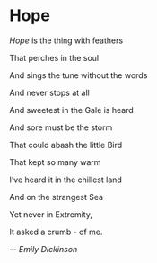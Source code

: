 # Hope

_Hope_ is the thing with feathers

That perches in the soul

And sings the tune without the words

And never stops at all


And sweetest in the Gale is heard

And sore must be the storm

That could abash the little Bird

That kept so many warm


I’ve heard it in the chillest land

And on the strangest Sea

Yet never in Extremity,

It asked a crumb - of me.


-- *Emily Dickinson*
